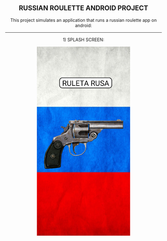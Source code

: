 <h2 align="center">RUSSIAN ROULETTE ANDROID PROJECT</h2>

<p align="center">This project simulates an application that runs a russian roulette app on android: </p>

---

<p align="center">1) SPLASH SCREEN: </p>

<p align="center">
  <img src="https://github.com/Lxvine/RUSSIAN-ROULETTE/blob/master/Screenshots/rr1.png" style=" width:300px">
</p>
